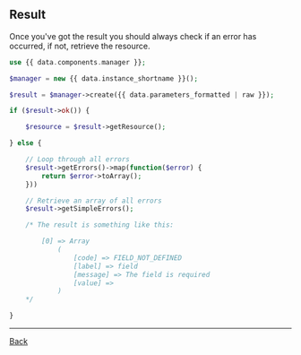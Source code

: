 ## Result

Once you've got the result you should always check if an error has occurred, if not, retrieve the resource.

```php
use {{ data.components.manager }};

$manager = new {{ data.instance_shortname }}();

$result = $manager->create({{ data.parameters_formatted | raw }});

if ($result->ok()) {

    $resource = $result->getResource();

} else {

    // Loop through all errors
    $result->getErrors()->map(function($error) {
        return $error->toArray();
    }))

    // Retrieve an array of all errors
    $result->getSimpleErrors();

    /* The result is something like this:

        [0] => Array
            (
                [code] => FIELD_NOT_DEFINED
                [label] => field
                [message] => The field is required
                [value] =>
            )
    */

}
```

---
[Back](index.md)